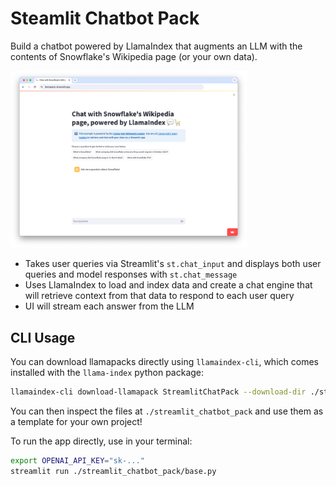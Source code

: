 # Steamlit Chatbot Pack

Build a chatbot powered by LlamaIndex that augments an LLM with the contents of Snowflake's Wikipedia page (or your own data).

<img src="app.png" width="75%">

- Takes user queries via Streamlit's `st.chat_input` and displays both user queries and model responses with `st.chat_message`
- Uses LlamaIndex to load and index data and create a chat engine that will retrieve context from that data to respond to each user query
- UI will stream each answer from the LLM

## CLI Usage

You can download llamapacks directly using `llamaindex-cli`, which comes installed with the `llama-index` python package:

```bash
llamaindex-cli download-llamapack StreamlitChatPack --download-dir ./streamlit_chatbot_pack
```

You can then inspect the files at `./streamlit_chatbot_pack` and use them as a template for your own project!

To run the app directly, use in your terminal:

```bash
export OPENAI_API_KEY="sk-..."
streamlit run ./streamlit_chatbot_pack/base.py
```
